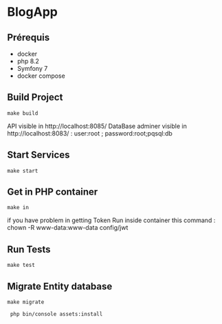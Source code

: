 # BlogApp
## Prérequis

- docker
- php 8.2
- Symfony 7
- docker compose

## Build Project

```console
make build
```

API visible in http://localhost:8085/
DataBase adminer visible in http://localhost:8083/ : user:root ; password:root;pqsql:db


## Start Services

```console
make start
```

## Get in PHP container

```console
make in
```
if you have problem in getting Token Run inside container this command : chown -R www-data:www-data config/jwt

## Run Tests

```console
make test
```

## Migrate Entity database

```console
make migrate
```

```console
 php bin/console assets:install
```
